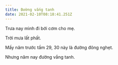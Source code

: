 ```yaml
---
title: Đường vắng tanh
date: 2021-02-10T08:18:41.251Z
---
```


Trưa nay mình đi bới cơm cho mẹ.

Trời mưa lất phất.

Mấy năm trước tầm 29, 30 này là đường đông nghẹt.

Nhưng năm nay đường vắng tanh.
